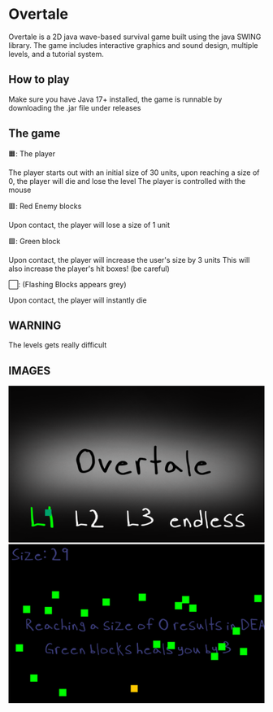 <h1>Overtale</h1>

Overtale is a 2D java wave-based survival game built using the java SWING library. The game includes interactive graphics and sound design, multiple levels, and a tutorial system.

<h2>How to play</h2> Make sure you have Java 17+ installed, the game is runnable by downloading the .jar file under releases

<h2>The game</h2>

🟧: The player 

The player starts out with an initial size of 30 units, upon reaching a size of 0, the player will die and lose the level
The player is controlled with the mouse

🟥: Red Enemy blocks

Upon contact, the player will lose a size of 1 unit

🟩: Green block

Upon contact, the player will increase the user's size by 3 units
This will also increase the player's hit boxes! (be careful)

⬜: (Flashing Blocks appears grey)

Upon contact, the player will instantly die




<h2>WARNING</h2>
The levels gets really difficult

<h2>IMAGES</h2>

![GameScreenshot](OvertaleMain.png)
![GameScreenshot](4.png)


